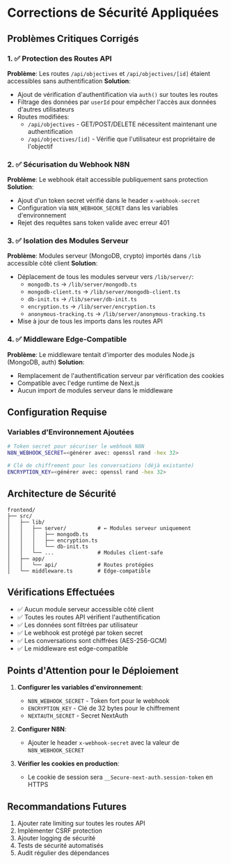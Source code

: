 # Corrections de Sécurité Appliquées

## Problèmes Critiques Corrigés

### 1. ✅ Protection des Routes API
**Problème**: Les routes `/api/objectives` et `/api/objectives/[id]` étaient accessibles sans authentification
**Solution**: 
- Ajout de vérification d'authentification via `auth()` sur toutes les routes
- Filtrage des données par `userId` pour empêcher l'accès aux données d'autres utilisateurs
- Routes modifiées:
  - `/api/objectives` - GET/POST/DELETE nécessitent maintenant une authentification
  - `/api/objectives/[id]` - Vérifie que l'utilisateur est propriétaire de l'objectif

### 2. ✅ Sécurisation du Webhook N8N
**Problème**: Le webhook était accessible publiquement sans protection
**Solution**: 
- Ajout d'un token secret vérifié dans le header `x-webhook-secret`
- Configuration via `N8N_WEBHOOK_SECRET` dans les variables d'environnement
- Rejet des requêtes sans token valide avec erreur 401

### 3. ✅ Isolation des Modules Serveur
**Problème**: Modules serveur (MongoDB, crypto) importés dans `/lib` accessible côté client
**Solution**: 
- Déplacement de tous les modules serveur vers `/lib/server/`:
  - `mongodb.ts` → `/lib/server/mongodb.ts`
  - `mongodb-client.ts` → `/lib/server/mongodb-client.ts`
  - `db-init.ts` → `/lib/server/db-init.ts`
  - `encryption.ts` → `/lib/server/encryption.ts`
  - `anonymous-tracking.ts` → `/lib/server/anonymous-tracking.ts`
- Mise à jour de tous les imports dans les routes API

### 4. ✅ Middleware Edge-Compatible
**Problème**: Le middleware tentait d'importer des modules Node.js (MongoDB, auth)
**Solution**: 
- Remplacement de l'authentification serveur par vérification des cookies
- Compatible avec l'edge runtime de Next.js
- Aucun import de modules serveur dans le middleware

## Configuration Requise

### Variables d'Environnement Ajoutées

```bash
# Token secret pour sécuriser le webhook N8N
N8N_WEBHOOK_SECRET=<générer avec: openssl rand -hex 32>

# Clé de chiffrement pour les conversations (déjà existante)
ENCRYPTION_KEY=<générer avec: openssl rand -hex 32>
```

## Architecture de Sécurité

```
frontend/
├── src/
│   ├── lib/
│   │   ├── server/          # ← Modules serveur uniquement
│   │   │   ├── mongodb.ts
│   │   │   ├── encryption.ts
│   │   │   └── db-init.ts
│   │   └── ...              # Modules client-safe
│   ├── app/
│   │   └── api/             # Routes protégées
│   └── middleware.ts        # Edge-compatible
```

## Vérifications Effectuées

- ✅ Aucun module serveur accessible côté client
- ✅ Toutes les routes API vérifient l'authentification
- ✅ Les données sont filtrées par utilisateur
- ✅ Le webhook est protégé par token secret
- ✅ Les conversations sont chiffrées (AES-256-GCM)
- ✅ Le middleware est edge-compatible

## Points d'Attention pour le Déploiement

1. **Configurer les variables d'environnement**:
   - `N8N_WEBHOOK_SECRET` - Token fort pour le webhook
   - `ENCRYPTION_KEY` - Clé de 32 bytes pour le chiffrement
   - `NEXTAUTH_SECRET` - Secret NextAuth

2. **Configurer N8N**:
   - Ajouter le header `x-webhook-secret` avec la valeur de `N8N_WEBHOOK_SECRET`

3. **Vérifier les cookies en production**:
   - Le cookie de session sera `__Secure-next-auth.session-token` en HTTPS

## Recommandations Futures

1. Ajouter rate limiting sur toutes les routes API
2. Implémenter CSRF protection
3. Ajouter logging de sécurité
4. Tests de sécurité automatisés
5. Audit régulier des dépendances